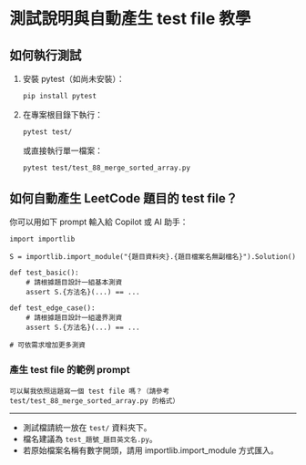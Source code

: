 # 測試說明與自動產生 test file 教學

## 如何執行測試

1. 安裝 pytest（如尚未安裝）：
   ```sh
   pip install pytest
   ```
2. 在專案根目錄下執行：
   ```sh
   pytest test/
   ```
   或直接執行單一檔案：
   ```sh
   pytest test/test_88_merge_sorted_array.py
   ```

## 如何自動產生 LeetCode 題目的 test file？

你可以用如下 prompt 輸入給 Copilot 或 AI 助手：

```
import importlib

S = importlib.import_module("{題目資料夾}.{題目檔案名無副檔名}").Solution()

def test_basic():
    # 請根據題目設計一組基本測資
    assert S.{方法名}(...) == ...

def test_edge_case():
    # 請根據題目設計一組邊界測資
    assert S.{方法名}(...) == ...

# 可依需求增加更多測資
```

### 產生 test file 的範例 prompt

```
可以幫我依照這題寫一個 test file 嗎？（請參考 test/test_88_merge_sorted_array.py 的格式）
```

---

- 測試檔請統一放在 `test/` 資料夾下。
- 檔名建議為 `test_題號_題目英文名.py`。
- 若原始檔案名稱有數字開頭，請用 importlib.import_module 方式匯入。
